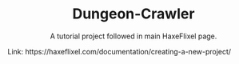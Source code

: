 <h1 align="center"> Dungeon-Crawler</h1>
<p align="center">A tutorial project followed in main HaxeFlixel page.</p>
<p>Link: https://haxeflixel.com/documentation/creating-a-new-project/</p>
